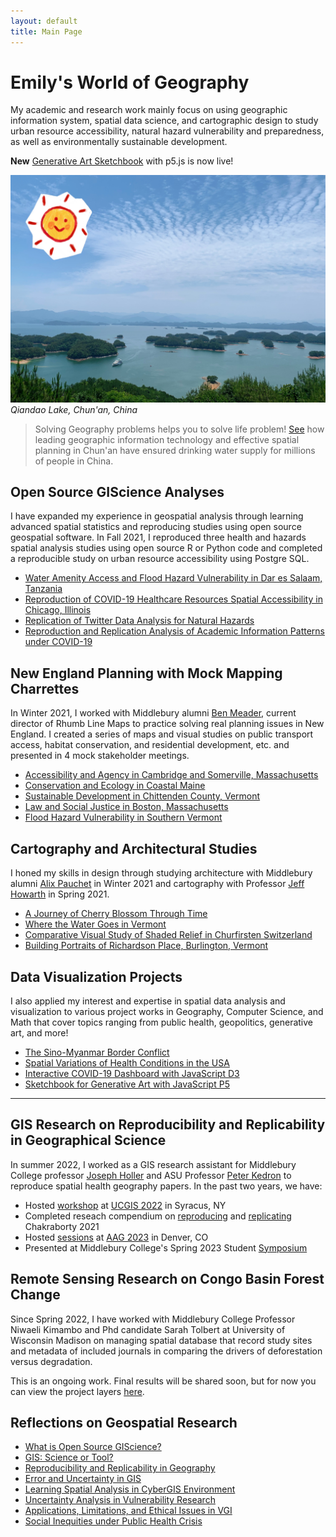```yaml
---
layout: default
title: Main Page
---
```


# Emily's World of Geography

My academic and research work mainly focus on using geographic information system, spatial data science, and cartographic design to study urban resource accessibility, natural hazard vulnerability and preparedness, as well as environmentally sustainable development. 

**New**
[Generative Art Sketchbook](https://csci467-s23.github.io/sketchbook-emilyzhou112/) with p5.js is now live!


![Lake](assets/IMG_7528.JPG)
*Qiandao Lake, Chun'an, China*

> Solving Geography problems helps you to solve life problem! [See](https://projects.worldbank.org/en/projects-operations/project-detail/P159870) how leading geographic information technology and effective spatial planning in Chun'an have ensured drinking water supply for millions of people in China.

## Open Source GIScience Analyses
I have expanded my experience in geospatial analysis through learning advanced spatial statistics and reproducing studies using open source geospatial software. In Fall 2021, I reproduced three health and hazards spatial analysis studies using open source R or Python code and completed a reproducible study on urban resource accessibility using Postgre SQL.

- [Water Amenity Access and Flood Hazard Vulnerability in Dar es Salaam, Tanzania](dsm_analysis/dsm_report.md)
- [Reproduction of COVID-19 Healthcare Resources Spatial Accessibility in Chicago, Illinois](RPr-Kang/re-analysis.md)
- [Replication of Twitter Data Analysis for Natural Hazards](RE-Ida/ida.md)
- [Reproduction and Replication Analysis of Academic Information Patterns under COVID-19](covidpattern/report.md)

## New England Planning with Mock Mapping Charrettes
In Winter 2021, I worked with Middlebury alumni [Ben Meader](https://www.linkedin.com/in/benjamin-meader-5ba6923a), current director of Rhumb Line Maps to practice solving real planning issues in New England. I created a series of maps and visual studies on public transport access, habitat conservation, and residential development, etc. and presented in 4 mock stakeholder meetings.

- [Accessibility and Agency in Cambridge and Somerville, Massachusetts](1026reports/week1.md)
- [Conservation and Ecology in Coastal Maine](1026reports/week2.md)
- [Sustainable Development in Chittenden County, Vermont](1026reports/week3.md)
- [Law and Social Justice in Boston, Massachusetts](1026reports/week4.md)
- [Flood Hazard Vulnerability in Southern Vermont](120reports/exam2.md)

## Cartography and Architectural Studies
I honed my skills in design through studying architecture with Middlebury alumni [Alix Pauchet](https://www.linkedin.com/in/alix-pauchet-b0591367) in Winter 2021 and cartography with Professor [Jeff Howarth](https://jeffhowarth.github.io/) in Spring 2021. 

- [A Journey of Cherry Blossom Through Time](gg231reports/proj2.md)
- [Where the Water Goes in Vermont](gg231reports/proj1.md)
- [Comparative Visual Study of Shaded Relief in Churfirsten Switzerland](gg231reports/proj3.md)
- [Building Portraits of Richardson Place, Burlington, Vermont](buildingportraits)

## Data Visualization Projects
I also applied my interest and expertise in spatial data analysis and visualization to various project works in Geography, Computer Science, and Math that cover topics ranging from public health, geopolitics, generative art, and more!

- [The Sino-Myanmar Border Conflict](https://storymaps.arcgis.com/stories/672602e5a37b4643a121110efa7d855a)
- [Spatial Variations of Health Conditions in the USA](assets/ds_pre.pdf)
- [Interactive COVID-19 Dashboard with JavaScript D3](https://observablehq.com/d/b0fdbacaccbc7f7c)
- [Sketchbook for Generative Art with JavaScript P5](https://csci467-s23.github.io/sketchbook-emilyzhou112/)

---

## GIS Research on Reproducibility and Replicability in Geographical Science
In summer 2022, I worked as a GIS research assistant for Middlebury College professor [Joseph Holler](https://www.middlebury.edu/college/people/joseph-holler) and ASU Professor [Peter Kedron](https://search.asu.edu/profile/3316903) to reproduce spatial health geography papers. In the past two years, we have: 
- Hosted [workshop](https://github.com/HEGSRR/UCGIS-Workshop) at [UCGIS 2022](https://www.ucgis.org/workshops-2022#HEGS) in Syracus, NY
- Completed reseach compendium on [reproducing](https://osf.io/s5mtq/) and [replicating](https://osf.io/5tzy9/) Chakraborty 2021
- Hosted [sessions](https://github.com/HEGSRR/CP-AAG-2023) at [AAG 2023](https://aag.secure-platform.com/aag2023/solicitations/39/sessiongallery/5681) in Denver, CO
- Presented at Middlebury College's Spring 2023 Student [Symposium](assets/sym-poster-final-emily.pdf) 


## Remote Sensing Research on Congo Basin Forest Change
Since Spring 2022, I have worked with Middlebury College Professor Niwaeli Kimambo and Phd candidate Sarah Tolbert at University of Wisconsin Madison on managing spatial database that record study sites and metadata of included journals in comparing the drivers of deforestation versus degradation.

This is an ongoing work. Final results will be shared soon, but for now you can view the project layers [here](https://drive.google.com/drive/folders/1-Omn3vSY2g0Sdce00yJmtXgxZcyknD6v?usp=sharing).

## Reflections on Geospatial Research
- [What is Open Source GIScience?](open-giscience)
- [GIS: Science or Tool?](science_tool)
- [Reproducibility and Replicability in Geography](r_r)
- [Error and Uncertainty in GIS](error_uncertainty)
- [Learning Spatial Analysis in CyberGIS Environment](cybergis)
- [Uncertainty Analysis in Vulnerability Research](vulnerability)
- [Applications, Limitations, and Ethical Issues in VGI](vgi)
- [Social Inequities under Public Health Crisis](covid_disability)
